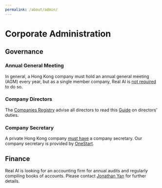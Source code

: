 ```yaml
---
permalink: /about/admin/
---
```

# Corporate Administration

## Governance

### Annual General Meeting

In general, a Hong Kong company must hold an annual general meeting (AGM) every year, but as a single member company, Real AI is [not required](http://www.cr.gov.hk/en/companies_ordinance/faq_meet-res-co-record.htm#03) to do so.

### Company Directors

The [Companies Registry](http://www.cr.gov.hk/en/home/index.htm) advise all directors to read this [Guide](http://www.cr.gov.hk/en/publications/docs/director_guide-e.pdf) on directors' duties.

### Company Secretary

A private Hong Kong company [must have](http://www.cr.gov.hk/en/faq/faq01.htm#022) a company secretary. Our company secretary is provided by [OneStart](http://www.onestartoffices.com/).

## Finance 

Real AI is looking for an accounting firm for annual audits and regularly compiling books of accounts. Please contact [Jonathan Yan](mailto:jyan@realai.org) for further details.

